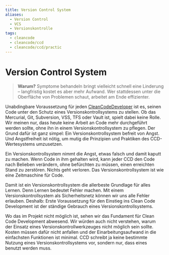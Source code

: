 ```yaml
---
title: Version Control System
aliases:
  - Version Control
  - VCS
  - Versionskontrolle
tags:
  - cleancode
  - cleancode/ccd
  - cleancode/ccd/practic
---
```

# Version Control System

>**Warum?**
>Symptome behandeln bringt vielleicht schnell eine Linderung – langfristig kostet es aber mehr Aufwand. Wer stattdessen unter die Oberfläche von Problemen schaut, arbeitet am Ende effizienter.

Unabdingbare Voraussetzung für jeden [CleanCodeDeveloper](docs/main/CleanCode/1.%20CleanCodeDeveloper/CleanCodeDeveloper.md) ist es, seinen Code unter den Schutz eines Versionskontrollsystems zu stellen. Ob das Mercurial, Git, Subversion, VSS, TFS oder Vault ist, spielt dabei keine Rolle. Wir meinen nur, dass heute keine Arbeit an Code mehr durchgeführt werden sollte, ohne ihn in einem Versionskontrollsystem zu pflegen. Der Grund dafür ist ganz simpel: Ein Versionskontrollsystem befreit von Angst. Und Angstfreiheit ist nötig, um mutig die Prinzipien und Praktiken des CCD-Wertesystems umzusetzen.

Ein Versionskontrollsystem nimmt die Angst, etwas falsch und damit kaputt zu machen. Wenn Code in ihm gehalten wird, kann jeder CCD den Code nach Belieben verändern, ohne befürchten zu müssen, einen erreichten Stand zu zerstören. Nichts geht verloren. Das Versionskontrollsystem ist wie eine Zeitmaschine für Code.

Damit ist ein Versionskontrollsystem die allerbeste Grundlage für alles Lernen. Denn Lernen bedeutet Fehler machen. Mit einem Versionskontrollsystem als Sicherheitsnetz können wir uns alle Fehler erlauben. Deshalb: Erste Voraussetzung für den Einstieg ins Clean Code Development ist der ständige Gebrauch eines Versionskontrollsystems.

Wo das im Projekt nicht möglich ist, sehen wir das Fundament für Clean Code Development abwesend. Wir würden auch nicht verstehen, warum der Einsatz eines Versionskontrollwerkzeuges nicht möglich sein sollte. Kosten müssen dafür nicht anfallen und der Einarbeitungsaufwand in die einfachsten Funktionen ist minimal. CCD schreibt ja keine bestimmte Nutzung eines Versionskontrollsystems vor, sondern nur, dass eines benutzt werden muss.